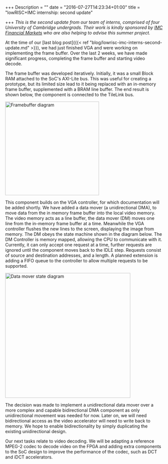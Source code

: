 +++
Description = ""
date = "2016-07-27T14:23:34+01:00"
title = "lowRISC+IMC internship: second update"

+++
_This is the second update from our team of interns, comprised of four 
University of Cambridge undergrads. Their work is kindly sponsored by [IMC 
Financial Markets](http://www.imc.nl/) who are also helping to advise this 
summer project._

At the time of our [last blog post]({{< ref
"blog/lowrisc-imc-interns-second-update.md" >}}), we had just finished VGA and
were working on implementing the frame buffer. Over the last 2 weeks, we have
made significant progress, completing the frame buffer and starting video decode.

The frame buffer was developed iteratively. Initially, it was a small Block RAM
attached to the SoC's AXI-Lite bus. This was useful for creating a prototype,
but its limited size lead to it being replaced with an in-memory frame buffer,
supplemented with a BRAM line buffer. The end result is shown below, the
component is connected to the TileLink bus.

<img src="/blog/2016/imc_2ndupd_framebuffer.png" alt="Framebuffer diagram" style="width: 300px;"/>

This component builds on the VGA controller, for which documentation will be
added shortly. We have added a data mover (a unidirectional DMA), to move data
from the in memory frame buffer into the local video memory. The video memory
acts as a line buffer, the data mover (DM) moves one line from the in-memory frame
buffer at a time. Meanwhile the VGA controller flushes the new lines to the
screen, displaying the image from memory.  The DM obeys the state machine shown
in the diagram below. The DM Controller is memory mapped, allowing the CPU to
communicate with it. Currently, it can only accept one request at a time,
further requests are ignored until the component moves back to the IDLE step.
Requests consist of source and destination addresses, and a length. A planned
extension is adding a FIFO queue to the controller to allow multiple requests
to be supported.

<img src="/blog/2016/imc_2ndupd_dm_states.png" alt="Data mover state diagram" style="width: 400px;"/>

The decision was made to implement a unidirectional data mover over a more
complex and capable bidirectional DMA component as only unidirectional movement
was needed for now. Later on, we will need bidirectional access as the
video accelerator will need to write back to memory. We hope to enable
bidirectionality by simply duplicating the existing unidirectional design.

Our next tasks relate to video decoding. We will be adapting a reference
MPEG-2 codec to decode video on the FPGA and adding extra components to the
SoC design to improve the performance of the codec, such as DCT and iDCT
accelerators.

